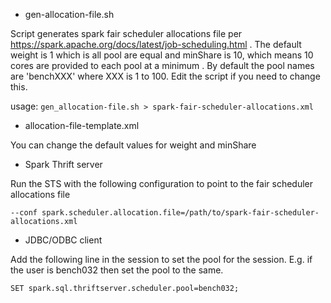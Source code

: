 
* gen-allocation-file.sh

Script generates spark fair scheduler allocations file per https://spark.apache.org/docs/latest/job-scheduling.html . The default weight is 1 which is all pool are equal and minShare is 10, which means 10 cores are provided to each pool at a minimum .  By default the pool names are 'benchXXX' where XXX is 1 to 100.  Edit the script if you need to change this.

usage: `gen_allocation-file.sh > spark-fair-scheduler-allocations.xml`

* allocation-file-template.xml 

You can change the default values for weight and minShare

* Spark Thrift server

Run the STS with the following configuration to point to the fair scheduler allocations file

```
--conf spark.scheduler.allocation.file=/path/to/spark-fair-scheduler-allocations.xml
```

* JDBC/ODBC client

Add the following line in the session to set the pool for the session. E.g. if the user is bench032 then set the pool to the same.

```
SET spark.sql.thriftserver.scheduler.pool=bench032;
```

